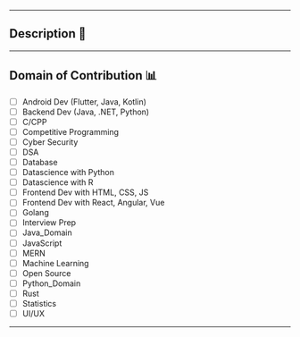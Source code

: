 <hr>

## Description 📜

<!-- Please describe the issue in brief. -->

<hr>

## Domain of Contribution 📊

<!----Please delete options that are not relevant.And in order to tick the check box just but x inside them for example [x] like this----->

- [ ] Android Dev (Flutter, Java, Kotlin)
- [ ] Backend Dev (Java, .NET, Python)
- [ ] C/CPP
- [ ] Competitive Programming
- [ ] Cyber Security
- [ ] DSA
- [ ] Database
- [ ] Datascience with Python
- [ ] Datascience with R
- [ ] Frontend Dev with HTML, CSS, JS
- [ ] Frontend Dev with React, Angular, Vue
- [ ] Golang
- [ ] Interview Prep
- [ ] Java_Domain
- [ ] JavaScript
- [ ] MERN
- [ ] Machine Learning
- [ ] Open Source
- [ ] Python_Domain
- [ ] Rust
- [ ] Statistics
- [ ] UI/UX

<hr>
